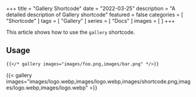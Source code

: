 +++
title = "Gallery Shortcode"
date = "2022-03-25"
description = "A detailed description of Gallery shortcode"
featured = false
categories = [
  "Shortcode"
]
tags = [
  "Gallery"
]
series = [
  "Docs"
]
images = [
]
+++

This article shows how to use the `gallery` shortcode.

<!--more-->

## Usage

```markdown
{{</* gallery images="images/foo.png,images/bar.png" */>}}
```

{{< gallery images="images/logo.webp,images/logo.webp,images/shortcode.png,images/logo.webp,images/logo.webp" >}}
